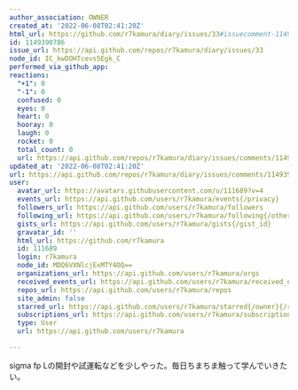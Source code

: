 ```yaml
---
author_association: OWNER
created_at: '2022-06-08T02:41:20Z'
html_url: https://github.com/r7kamura/diary/issues/33#issuecomment-1149390786
id: 1149390786
issue_url: https://api.github.com/repos/r7kamura/diary/issues/33
node_id: IC_kwDOHTcevs5Egk_C
performed_via_github_app: 
reactions:
  "+1": 0
  "-1": 0
  confused: 0
  eyes: 0
  heart: 0
  hooray: 0
  laugh: 0
  rocket: 0
  total_count: 0
  url: https://api.github.com/repos/r7kamura/diary/issues/comments/1149390786/reactions
updated_at: '2022-06-08T02:41:20Z'
url: https://api.github.com/repos/r7kamura/diary/issues/comments/1149390786
user:
  avatar_url: https://avatars.githubusercontent.com/u/111689?v=4
  events_url: https://api.github.com/users/r7kamura/events{/privacy}
  followers_url: https://api.github.com/users/r7kamura/followers
  following_url: https://api.github.com/users/r7kamura/following{/other_user}
  gists_url: https://api.github.com/users/r7kamura/gists{/gist_id}
  gravatar_id: ''
  html_url: https://github.com/r7kamura
  id: 111689
  login: r7kamura
  node_id: MDQ6VXNlcjExMTY4OQ==
  organizations_url: https://api.github.com/users/r7kamura/orgs
  received_events_url: https://api.github.com/users/r7kamura/received_events
  repos_url: https://api.github.com/users/r7kamura/repos
  site_admin: false
  starred_url: https://api.github.com/users/r7kamura/starred{/owner}{/repo}
  subscriptions_url: https://api.github.com/users/r7kamura/subscriptions
  type: User
  url: https://api.github.com/users/r7kamura

---
```

sigma fp Lの開封や試運転などを少しやった。毎日ちまちま触って学んでいきたい。
